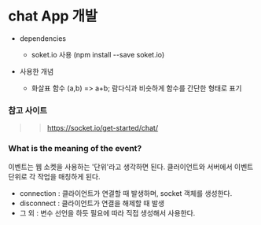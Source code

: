 # chat App 개발

* dependencies
    - soket.io 사용
    (npm install --save soket.io)

* 사용한 개념
    - 화살표 함수
    (a,b) => a+b; 람다식과 비슷하게 함수를 간단한 형태로 표기


### 참고 사이트
>> https://socket.io/get-started/chat/

### What is the meaning of the event?
이벤트는 웹 소켓을 사용하는 '단위'라고 생각하면 된다. 클러이언트와 서버에서 이벤트 단위로 각 작업을 매칭하게 된다.

* connection : 클라이언트가 연결할 때 발생하며, socket 객체를 생성한다.
* disconnect : 클라이언트가 연결을 해제할 때 발생
* 그 외 : 변수 선언을 하듯 필요에 따라 직접 생성해서 사용한다.